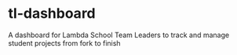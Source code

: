 # tl-dashboard
A dashboard for Lambda School Team Leaders to track and manage student projects from fork to finish
